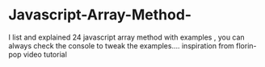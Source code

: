 # Javascript-Array-Method-
I list and explained 24 javascript array method with examples , you can always check the console to tweak the examples....
inspiration from florin-pop video tutorial 
